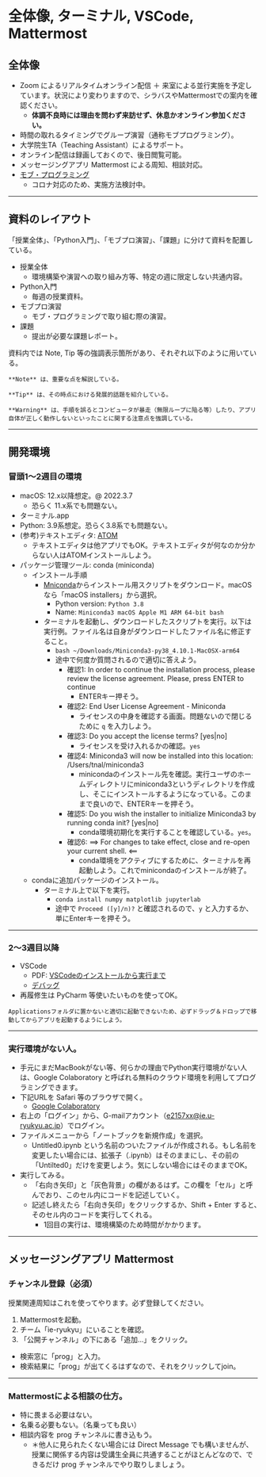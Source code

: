 # 全体像, ターミナル, VSCode, Mattermost

## 全体像
- Zoom によるリアルタイムオンライン配信 ＋ 来室による並行実施を予定しています。状況により変わりますので、シラバスやMattermostでの案内を確認ください。
  - **体調不良時には理由を問わず来訪せず、休息かオンライン参加ください。**
- 時間の取れるタイミングでグループ演習（通称モブプログラミング）。
- 大学院生TA（Teaching Assistant）によるサポート。
- オンライン配信は録画しておくので、後日閲覧可能。
- メッセージングアプリ Mattermost による周知、相談対応。
- [モブ・プログラミング](./exercise/howto)
  - コロナ対応のため、実施方法検討中。

---
## 資料のレイアウト
「授業全体」、「Python入門」、「モブプロ演習」、「課題」に分けて資料を配置している。
- 授業全体
  - 環境構築や演習への取り組み方等、特定の週に限定しない共通内容。
- Python入門
  - 毎週の授業資料。
- モブプロ演習
  - モブ・プログラミングで取り組む際の演習。
- 課題
  - 提出が必要な課題レポート。

資料内では Note, Tip 等の強調表示箇所があり、それぞれ以下のように用いている。

```{note}
**Note** は、重要な点を解説している。
```

```{tip}
**Tip** は、その時点における発展的話題を紹介している。
```

```{warning}
**Warning** は、手順を誤るとコンピュータが暴走（無限ループに陥る等）したり、アプリ自体が正しく動作しないといったことに関する注意点を強調している。
```

---
## 開発環境
### 冒頭1〜2週目の環境
- macOS: 12.x以降想定。@ 2022.3.7
  - 恐らく 11.x系でも問題ない。
- ターミナル.app
- Python: 3.9系想定。恐らく3.8系でも問題ない。
- (参考)テキストエディタ: [ATOM](https://atom.io)
  - テキストエディタは他アプリでもOK。テキストエディタが何なのか分からない人はATOMインストールしよう。
- パッケージ管理ツール: conda (miniconda)
  - インストール手順
    - [Mniconda](https://docs.conda.io/en/latest/miniconda.html)からインストール用スクリプトをダウンロード。macOSなら「macOS installers」から選択。
      - Python version: ``Python 3.8``
      - Name: ``Miniconda3 macOS Apple M1 ARM 64-bit bash``
    - ターミナルを起動し、ダウンロードしたスクリプトを実行。以下は実行例。ファイル名は自身がダウンロードしたファイル名に修正すること。
      - ``bash ~/Downloads/Miniconda3-py38_4.10.1-MacOSX-arm64``
      - 途中で何度か質問されるので適切に答えよう。
        - 確認1: In order to continue the installation process, please review the license agreement. Please, press ENTER to continue
          - ENTERキー押そう。
        - 確認2: End User License Agreement - Miniconda
          - ライセンスの中身を確認する画面。問題ないので閉じるために ``q`` を入力しよう。
        - 確認3: Do you accept the license terms? [yes|no]
          - ライセンスを受け入れるかの確認。``yes``
        - 確認4: Miniconda3 will now be installed into this location: /Users/tnal/miniconda3
          - minicondaのインストール先を確認。実行ユーザのホームディレクトリにminiconda3というディレクトリを作成し、そこにインストールするようになっている。このままで良いので、ENTERキーを押そう。
        - 確認5: Do you wish the installer to initialize Miniconda3 by running conda init? [yes|no]
          - conda環境初期化を実行することを確認している。``yes``。
        - 確認6: ==> For changes to take effect, close and re-open your current shell. <==
          - conda環境をアクティブにするために、ターミナルを再起動しよう。これでminicondaのインストールが終了。
  - condaに追加パッケージのインストール。
    - ターミナル上で以下を実行。
      - ``conda install numpy matplotlib jupyterlab``
      - 途中で ``Proceed ([y]/n)?`` と確認されるので、``y`` と入力するか、単にEnterキーを押そう。

---
### 2〜3週目以降
- VSCode
  - PDF: <a href="http://ie.u-ryukyu.ac.jp/~tnal/2022/prog1/vscode2022.pdf" target="_blank">VSCodeのインストールから実行まで</a>
  - [デバッグ](./debug)
- 再履修生は PyCharm 等使いたいものを使ってOK。

```{warning}
Applicationsフォルダに置かないと適切に起動できないため、必ずドラッグ＆ドロップで移動してからアプリを起動するようにしよう。
```

---
### 実行環境がない人。
- 手元にまだMacBookがない等、何らかの理由でPython実行環境がない人は、Google Colaboratory と呼ばれる無料のクラウド環境を利用してプログラミングできます。
- 下記URLを Safari 等のブラウザで開く。
  - [Google Colaboratory](https://colab.research.google.com/notebooks/welcome.ipynb?hl=ja)
- 右上の「ログイン」から、G-mailアカウント（e2157xx@ie.u-ryukyu.ac.jp）でログイン。
- ファイルメニューから「ノートブックを新規作成」を選択。
  - Untitled0.ipynb という名前のついたファイルが作成される。もし名前を変更したい場合には、拡張子（.ipynb）はそのままにし、その前の「Untilted0」だけを変更しよう。気にしない場合にはそのままでOK。
- 実行してみる。
  - 「右向き矢印」と「灰色背景」の欄があるはず。この欄を「セル」と呼んでおり、このセル内にコードを記述していく。
  - 記述し終えたら「右向き矢印」をクリックするか、Shift + Enter すると、　そのセル内のコードを実行してくれる。
    - 1回目の実行は、環境構築のため時間がかかります。

---
## メッセージングアプリ Mattermost
### チャンネル登録（必須）
授業関連周知はこれを使ってやります。必ず登録してください。

1. Mattermostを起動。
2. チーム「ie-ryukyu」にいることを確認。
3. 「公開チャンネル」の下にある「追加...」をクリック。
  - 検索窓に「prog」と入力。
  - 検索結果に「prog」が出てくるはずなので、それをクリックしてjoin。

---
### Mattermostによる相談の仕方。
- 特に畏まる必要はない。
- 名乗る必要もない。（名乗っても良い）
- 相談内容を prog チャンネルに書き込もう。
  - ＊他人に見られたくない場合には Direct Message でも構いませんが、授業に関係する内容は受講生全員に共通することがほとんどなので、できるだけ prog チャンネルでやり取りしましょう。

